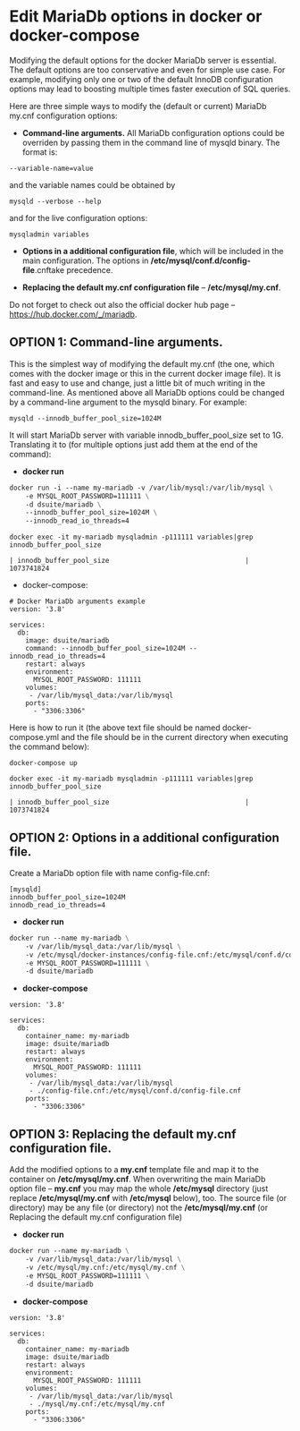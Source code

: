# Edit MariaDb options in docker or docker-compose

Modifying the default options for the docker MariaDb server is essential. The default options are too conservative and even for simple  use case.
For example, modifying only one or two of the default InnoDB configuration options may lead to boosting multiple times faster execution of SQL queries.

Here are three simple ways to modify the (default or current) MariaDb my.cnf configuration options:

- **Command-line arguments.** All MariaDb configuration options could be overriden by passing them in the command line of mysqld binary. The format is:

```
--variable-name=value
```

and the variable names could be obtained by

```
mysqld --verbose --help
```

and for the live configuration options:

```
mysqladmin variables
```

- **Options in a additional configuration file**, which will be included in the main configuration. The options in **/etc/mysql/conf.d/config-file**.cnftake precedence.

- **Replacing the default my.cnf configuration file** – **/etc/mysql/my.cnf**.

Do not forget to check out also the official docker hub page – https://hub.docker.com/_/mariadb.


## **OPTION 1: Command-line arguments.**
This is the simplest way of modifying the default my.cnf (the one, which comes with the docker image or this in the current docker image file). It is fast and easy to use and change, just a little bit of much writing in the command-line. As mentioned above all MariaDb options could be changed by a command-line argument to the mysqld binary. For example:

```
mysqld --innodb_buffer_pool_size=1024M
```

It will start MariaDb server with variable innodb_buffer_pool_size set to 1G. Translating it to (for multiple options just add them at the end of the command):

- **docker run** 

```dockerfile
docker run -i --name my-mariadb -v /var/lib/mysql:/var/lib/mysql \
    -e MYSQL_ROOT_PASSWORD=111111 \
    -d dsuite/mariadb \
    --innodb_buffer_pool_size=1024M \
    --innodb_read_io_threads=4
```

```
docker exec -it my-mariadb mysqladmin -p111111 variables|grep innodb_buffer_pool_size
```

```
| innodb_buffer_pool_size                                  | 1073741824
```

- docker-compose:

```
# Docker MariaDb arguments example
version: '3.8'
 
services:
  db:
    image: dsuite/mariadb
    command: --innodb_buffer_pool_size=1024M --innodb_read_io_threads=4 
    restart: always
    environment:
      MYSQL_ROOT_PASSWORD: 111111
    volumes:
     - /var/lib/mysql_data:/var/lib/mysql
    ports:
      - "3306:3306"
```

Here is how to run it (the above text file should be named docker-compose.yml and the file should be in the current directory when executing the command below):

```
docker-compose up
```

```
docker exec -it my-mariadb mysqladmin -p111111 variables|grep innodb_buffer_pool_size
```

```
| innodb_buffer_pool_size                                  | 1073741824
```

## **OPTION 2: Options in a additional configuration file.**

Create a MariaDb option file with name config-file.cnf:

```
[mysqld]
innodb_buffer_pool_size=1024M
innodb_read_io_threads=4
```


- **docker run** 

```dockerfile
docker run --name my-mariadb \
    -v /var/lib/mysql_data:/var/lib/mysql \
    -v /etc/mysql/docker-instances/config-file.cnf:/etc/mysql/conf.d/config-file.cnf \
    -e MYSQL_ROOT_PASSWORD=111111 \
    -d dsuite/mariadb
```

- **docker-compose** 

```
version: '3.8'
 
services:
  db:
    container_name: my-mariadb
    image: dsuite/mariadb
    restart: always
    environment:
      MYSQL_ROOT_PASSWORD: 111111
    volumes:
     - /var/lib/mysql_data:/var/lib/mysql
     - ./config-file.cnf:/etc/mysql/conf.d/config-file.cnf
    ports:
      - "3306:3306"
```

## **OPTION 3: Replacing the default my.cnf configuration file.**

Add the modified options to a **my.cnf** template file and map it to the container on **/etc/mysql/my.cnf**. When overwriting the main MariaDb option file – **my.cnf** you may map the whole **/etc/mysql** directory (just replace **/etc/mysql/my.cnf** with **/etc/mysql** below), too. The source file (or directory) may be any file (or directory) not the **/etc/mysql/my.cnf** (or Replacing the default my.cnf configuration file)

- **docker run** 

```dockerfile
docker run --name my-mariadb \
    -v /var/lib/mysql_data:/var/lib/mysql \
    -v /etc/mysql/my.cnf:/etc/mysql/my.cnf \
    -e MYSQL_ROOT_PASSWORD=111111 \
    -d dsuite/mariadb
```

- **docker-compose** 

```
version: '3.8'
 
services:
  db:
    container_name: my-mariadb
    image: dsuite/mariadb
    restart: always
    environment:
      MYSQL_ROOT_PASSWORD: 111111
    volumes:
     - /var/lib/mysql_data:/var/lib/mysql
     - ./mysql/my.cnf:/etc/mysql/my.cnf
    ports:
      - "3306:3306"
```
